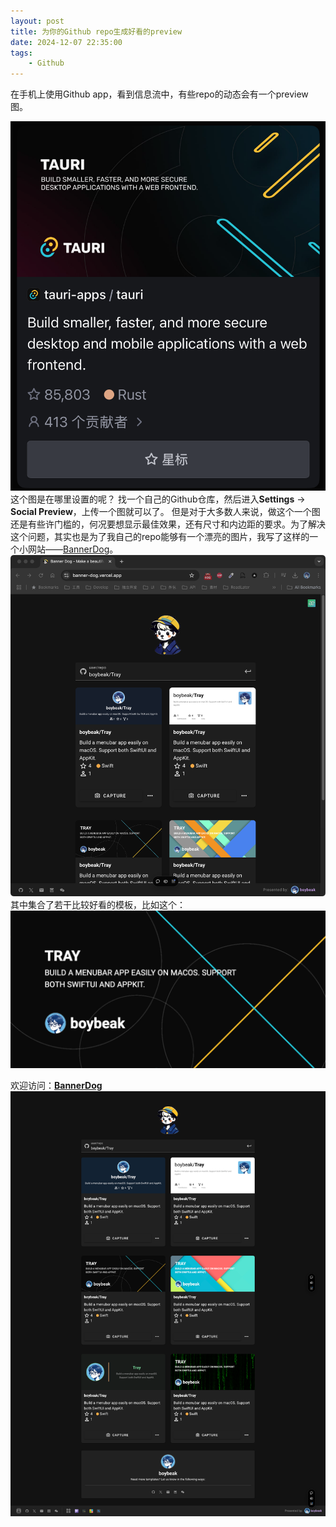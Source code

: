 ```yaml
---
layout: post
title: 为你的Github repo生成好看的preview
date: 2024-12-07 22:35:00
tags:
    - Github
---
```


在手机上使用Github app，看到信息流中，有些repo的动态会有一个preview图。
<!-- more -->
![BannerDog-repo](/assets/images/BannerDog-repo.png)
这个图是在哪里设置的呢？
找一个自己的Github仓库，然后进入**Settings** -> **Social Preview**，上传一个图就可以了。
但是对于大多数人来说，做这个一个图还是有些许门槛的，何况要想显示最佳效果，还有尺寸和内边距的要求。为了解决这个问题，其实也是为了我自己的repo能够有一个漂亮的图片，我写了这样的一个小网站——[BannerDog](https://banner-dog.vercel.app/)。
![BannerDog-web](/assets/images/BannerDog-web.png)
其中集合了若干比较好看的模板，比如这个：
![TrayBanner](/assets/images/Tray-banner.png)

欢迎访问：**[BannerDog](https://banner-dog.vercel.app/)**
![website-capture](/assets/images/capture-banner-dog.png)
